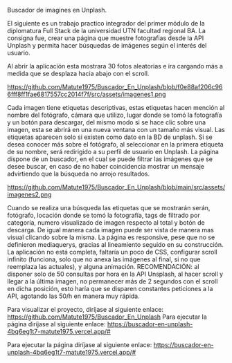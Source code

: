 Buscador de imagines en Unplash.

El siguiente es un trabajo practico integrador del primer módulo de la diplomatura Full Stack de la universidad UTN facultad regional BA. La consigna fue, crear una página que muestre fotografias desde la API Unplash y permita hacer búsquedas de imágenes según el interés del usuario.

Al abrir la aplicación esta mostrara 30 fotos aleatorias e ira cargando más a medida que se desplaza hacia abajo con el scroll.

https://github.com/Matute1975/Buscador_En_Unplash/blob/f0e88af206c966fff8ff1fae6817557cc2014f7f/src/assets/imagenes1.png

Cada imagen tiene etiquetas descriptivas, estas etiquetas hacen mención al nombre del fotógrafo, cámara que utilizo, lugar donde se tomó la fotografía y un botón para descargar, del mismo modo si se hace clic sobre una imagen, esta se abrirá en una nueva ventana con un tamaño más visual. Las etiquetas aparecen solo si existen como dato en la BD de unplash. Si se desea conocer más sobre el fotógrafo, al seleccionar en la primera etiqueta de su nombre, será redirigido a su perfil de usuario en Unplash.
La página dispone de un buscador, en el cual se puede filtrar las imágenes que se desee buscar, en caso de no haber coincidencia mostrar un mensaje advirtiendo que la búsqueda no arrojo resultados.

 https://github.com/Matute1975/Buscador_En_Unplash/blob/main/src/assets/imagenes2.png
 
Cuando se realiza una búsqueda las etiquetas que se mostrarán serán, fotógrafo, locación donde se tomó la fotografía, tags de filtrado por categoría, numero visualizado de imagen respecto al total y botón de descarga. De igual manera cada imagen puede ser vista de manera mas visual clicando sobre la misma.
La página es responsive, pese que no se definieron mediaquerys, gracias al lineamiento seguido en su construcción.
La aplicación no está completa, faltaría un poco de CSS, configurar scroll infinito (funciona, solo que no anexa las imágenes al final, si no que reemplaza las actuales), y alguna animación.
RECOMENDACIÓN:  al disponer solo de 50 consultas por hora en la API Unsplash, al hacer scroll y llegar a la última imagen, no permanecer más de 2 segundos con el scroll en dicha posición, esto haría que se disparen constantes peticiones a la API, agotando las 50/h en manera muy rápida.

Para visualizar el proyecto, diríjase al siguiente enlace:
https://github.com/Matute1975/Buscador_En_Unplash 
Para ejecutar la página diríjase al siguiente enlace:
https://buscador-en-unplash-4bq6eg1t7-matute1975.vercel.app/#

Para ejecutar la página diríjase al siguiente enlace: https://buscador-en-unplash-4bq6eg1t7-matute1975.vercel.app/#